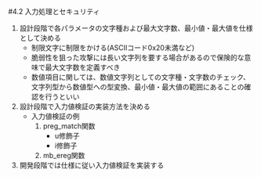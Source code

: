 #4.2 入力処理とセキュリティ

1. 設計段階で各パラメータの文字種および最大文字数、最小値・最大値を仕様として決める
   - 制限文字に制限をかける(ASCIIコード0x20未満など)
   - 脆弱性を狙った攻撃には長い文字列を要する場合があるので保険的な意味で最大文字数を定義すべき
   - 数値項目に関しては、数値文字列としての文字種・文字数のチェック、文字列型から数値型への型変換、最小値・最大値の範囲にあることの確認を行うといい
2. 設計段階で入力値検証の実装方法を決める
   - 入力値検証の例
      1. preg_match関数
         - u修飾子
         - i修飾子
      2. mb_ereg関数
3. 開発段階では仕様に従い入力値検証を実装する
